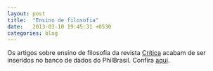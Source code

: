 ```yaml
---
layout: post
title:  "Ensino de filosofia"
date:   2013-03-10 19:45:31 +0530
categories: blog
---
```

Os artigos sobre ensino de filosofia da revista <a href="http://criticanarede.com/ensino.html">Crítica</a> acabam de ser inseridos no banco de dados do PhilBrasil. Confira <a href="http://philbrasil.com.br/referencias/?idc=25">aqui</a>.